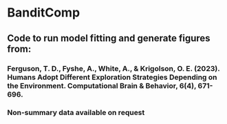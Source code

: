 # BanditComp

## Code to run model fitting and generate figures from:
### Ferguson, T. D., Fyshe, A., White, A., & Krigolson, O. E. (2023). Humans Adopt Different Exploration Strategies Depending on the Environment. Computational Brain & Behavior, 6(4), 671-696.

### Non-summary data available on request

